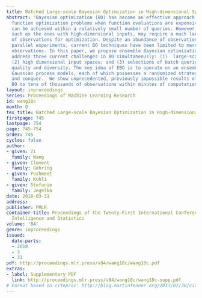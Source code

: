 ```yaml
---
title: Batched Large-scale Bayesian Optimization in High-dimensional Spaces
abstract: 'Bayesian optimization (BO) has become an effective approach for black-box
  function optimization problems when function evaluations are expensive and the optimum
  can be achieved within a relatively small number of queries. However, many cases,
  such as the ones with high-dimensional inputs, may require a much larger number
  of observations for optimization. Despite an abundance of observations thanks to
  parallel experiments, current BO techniques have been limited to merely a few thousand
  observations. In this paper, we propose ensemble Bayesian optimization (EBO) to
  address three current challenges in BO simultaneously: (1)  large-scale observations;
  (2) high dimensional input spaces; and (3) selections of batch queries that balance
  quality and diversity. The key idea of EBO is to operate on an ensemble of additive
  Gaussian process models, each of which possesses a randomized strategy to divide
  and conquer.  We show unprecedented, previously impossible results of scaling up
  BO to tens of thousands of observations within minutes of computation. '
layout: inproceedings
series: Proceedings of Machine Learning Research
id: wang18c
month: 0
tex_title: Batched Large-scale Bayesian Optimization in High-dimensional Spaces
firstpage: 745
lastpage: 754
page: 745-754
order: 745
cycles: false
author:
- given: Zi
  family: Wang
- given: Clement
  family: Gehring
- given: Pushmeet
  family: Kohli
- given: Stefanie
  family: Jegelka
date: 2018-03-31
address: 
publisher: PMLR
container-title: Proceedings of the Twenty-First International Conference on Artficial
  Intelligence and Statistics
volume: '84'
genre: inproceedings
issued:
  date-parts:
  - 2018
  - 3
  - 31
pdf: http://proceedings.mlr.press/v84/wang18c/wang18c.pdf
extras:
- label: Supplementary PDF
  link: http://proceedings.mlr.press/v84/wang18c/wang18c-supp.pdf
# Format based on citeproc: http://blog.martinfenner.org/2013/07/30/citeproc-yaml-for-bibliographies/
---
```

